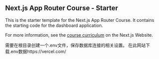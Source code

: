 ## Next.js App Router Course - Starter

This is the starter template for the Next.js App Router Course. It contains the starting code for the dashboard application.

For more information, see the [course curriculum](https://nextjs.org/learn) on the Next.js Website.

需要在根目录创建一个.env文件，保存数据库连接的相关设置。
在此网站下载.env数据https://vercel.com/
